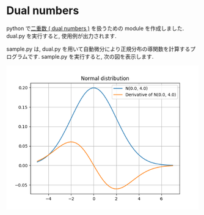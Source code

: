 # Dual numbers
python で[二重数 ( dual numbers )](https://ja.wikipedia.org/wiki/%E4%BA%8C%E9%87%8D%E6%95%B0) を扱うための module を作成しました. dual.py を実行すると, 使用例が出力されます.

sample.py は, dual.py を用いて自動微分により正規分布の導関数を計算するプログラムです. sample.py を実行すると, 次の図を表示します.

![Normal distribution](./images/sample.png)